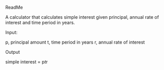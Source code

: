 
ReadMe

A calculator that calculates simple interest given principal, annual rate of interest and time period in years.

Input:

   p, principal amount
   t, time period in years
   r, annual rate of interest
   
Output

   simple interest = p*t*r

